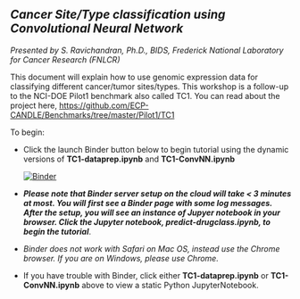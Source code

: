 ## *Cancer Site/Type classification using Convolutional Neural Network*
*Presented by S. Ravichandran, Ph.D., BIDS, Frederick National Laboratory for Cancer Research (FNLCR)*

This document will explain how to use genomic expression data for classifying different cancer/tumor sites/types. This workshop is a follow-up to the NCI-DOE Pilot1 benchmark also called TC1. You can read about the project here, https://github.com/ECP-CANDLE/Benchmarks/tree/master/Pilot1/TC1

To begin: 

* Click the launch Binder button below to begin tutorial using the dynamic versions of **TC1-dataprep.ipynb** and **TC1-ConvNN.ipynb**

  [![Binder](https://mybinder.org/badge_logo.svg)](https://mybinder.org/v2/gh/ravichas/ML-TC1/master)

 * ***Please note that Binder server setup on the cloud will take < 3 minutes at most. You will first see a Binder page with some log messages. After the setup, you will see an instance of Jupyer notebook in your browser. Click the Jupyter notebook, predict-drugclass.ipynb, to begin the tutorial***.
  
  * *Binder does not work with Safari on Mac OS, instead use the Chrome browser. If you are on Windows, please use Chrome.*


* If you have trouble with Binder, click either **TC1-dataprep.ipynb** or **TC1-ConvNN.ipynb** above to view a static Python JupyterNotebook.

